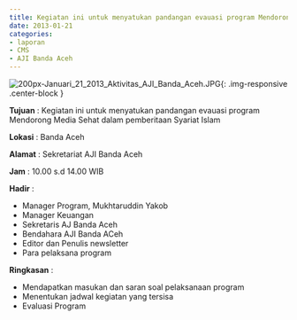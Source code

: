 ```yaml
---
title: Kegiatan ini untuk menyatukan pandangan evauasi program Mendorong Media Sehat dalam pemberitaan Syariat Islam
date: 2013-01-21
categories:
- laporan
- CMS
- AJI Banda Aceh
---
```


![200px-Januari_21_2013_Aktivitas_AJI_Banda_Aceh.JPG](/uploads/200px-Januari_21_2013_Aktivitas_AJI_Banda_Aceh.JPG){: .img-responsive .center-block }

**Tujuan** : Kegiatan ini untuk menyatukan pandangan evauasi program Mendorong Media Sehat dalam pemberitaan Syariat Islam

**Lokasi** : Banda Aceh 

**Alamat** : Sekretariat AJI Banda Aceh 

**Jam** : 10.00 s.d 14.00 WIB 

**Hadir** : 
* Manager Program, Mukhtaruddin Yakob
* Manager Keuangan
* Sekretaris AJ Banda Aceh
* Bendahara AJI Banda ACeh
* Editor dan Penulis newsletter
* Para pelaksana program 

**Ringkasan** : 
* Mendapatkan masukan dan saran soal pelaksanaan program
* Menentukan jadwal kegiatan yang tersisa
* Evaluasi Program
